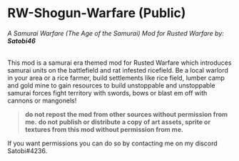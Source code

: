 # RW-Shogun-Warfare (Public)
###### A Samurai Warfare (The Age of the Samurai) Mod for Rusted Warfare by: **Satobi46**

This mod is a samurai era themed mod for Rusted Warfare which introduces samurai units on the battlefield and rat infested ricefield. Be a local warlord in your area or a rice farmer, build settlements like rice field, lumber camp and gold mine to gain resources to build unstoppable and unstoppable samurai forces fight territory with swords, bows or blast em off with cannons or mangonels!


> **do not repost the mod from other sources without permission from me.**
> **do not publish or distribute a copy of art assets, sprite or textures from this mod without permission from me.**

If you want permissions you can do so by contacting me on my discord Satobi#4236. 
